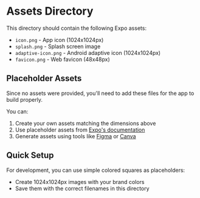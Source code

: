 # Assets Directory

This directory should contain the following Expo assets:

- `icon.png` - App icon (1024x1024px)
- `splash.png` - Splash screen image 
- `adaptive-icon.png` - Android adaptive icon (1024x1024px)
- `favicon.png` - Web favicon (48x48px)

## Placeholder Assets

Since no assets were provided, you'll need to add these files for the app to build properly.

You can:
1. Create your own assets matching the dimensions above
2. Use placeholder assets from [Expo's documentation](https://docs.expo.dev/guides/app-icons/)
3. Generate assets using tools like [Figma](https://figma.com) or [Canva](https://canva.com)

## Quick Setup

For development, you can use simple colored squares as placeholders:
- Create 1024x1024px images with your brand colors
- Save them with the correct filenames in this directory